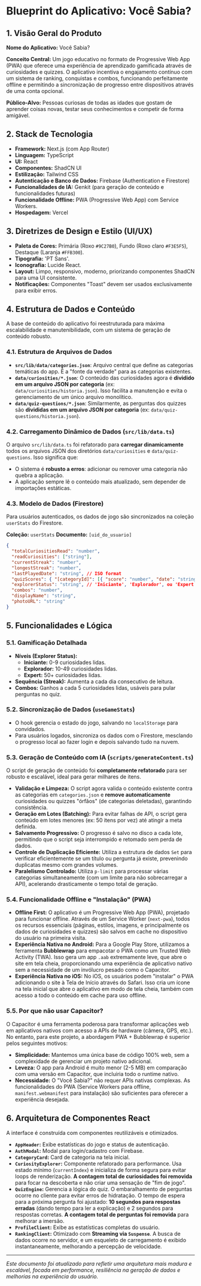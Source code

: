 # Blueprint do Aplicativo: Você Sabia?

## 1. Visão Geral do Produto

**Nome do Aplicativo:** Você Sabia?

**Conceito Central:** Um jogo educativo no formato de Progressive Web App (PWA) que oferece uma experiência de aprendizado gamificada através de curiosidades e quizzes. O aplicativo incentiva o engajamento contínuo com um sistema de ranking, conquistas e combos, funcionando perfeitamente offline e permitindo a sincronização de progresso entre dispositivos através de uma conta opcional.

**Público-Alvo:** Pessoas curiosas de todas as idades que gostam de aprender coisas novas, testar seus conhecimentos e competir de forma amigável.

## 2. Stack de Tecnologia

- **Framework:** Next.js (com App Router)
- **Linguagem:** TypeScript
- **UI:** React
- **Componentes:** ShadCN UI
- **Estilização:** Tailwind CSS
- **Autenticação e Banco de Dados:** Firebase (Authentication e Firestore)
- **Funcionalidades de IA:** Genkit (para geração de conteúdo e funcionalidades futuras)
- **Funcionalidade Offline:** PWA (Progressive Web App) com Service Workers.
- **Hospedagem:** Vercel

## 3. Diretrizes de Design e Estilo (UI/UX)

- **Paleta de Cores:** Primária (Roxo `#9C27B0`), Fundo (Roxo claro `#F3E5F5`), Destaque (Laranja `#FFB300`).
- **Tipografia:** 'PT Sans'.
- **Iconografia:** Lucide React.
- **Layout:** Limpo, responsivo, moderno, priorizando componentes ShadCN para uma UI consistente.
- **Notificações:** Componentes "Toast" devem ser usados exclusivamente para exibir erros.

## 4. Estrutura de Dados e Conteúdo

A base de conteúdo do aplicativo foi reestruturada para máxima escalabilidade e manutenibilidade, com um sistema de geração de conteúdo robusto.

### 4.1. Estrutura de Arquivos de Dados
- **`src/lib/data/categories.json`**: Arquivo central que define as categorias temáticas do app. É a "fonte da verdade" para as categorias existentes.
- **`data/curiosities/*.json`**: O conteúdo das curiosidades agora é **dividido em um arquivo JSON por categoria** (ex: `data/curiosities/historia.json`). Isso facilita a manutenção e evita o gerenciamento de um único arquivo monolítico.
- **`data/quiz-questions/*.json`**: Similarmente, as perguntas dos quizzes são **divididas em um arquivo JSON por categoria** (ex: `data/quiz-questions/historia.json`).

### 4.2. Carregamento Dinâmico de Dados (`src/lib/data.ts`)
O arquivo `src/lib/data.ts` foi refatorado para **carregar dinamicamente** todos os arquivos JSON dos diretórios `data/curiosities` e `data/quiz-questions`. Isso significa que:
- O sistema é **robusto a erros**: adicionar ou remover uma categoria não quebra a aplicação.
- A aplicação sempre lê o conteúdo mais atualizado, sem depender de importações estáticas.

### 4.3. Modelo de Dados (Firestore)
Para usuários autenticados, os dados de jogo são sincronizados na coleção `userStats` do Firestore.

**Coleção:** `userStats`
**Documento:** `[uid_do_usuario]`
```json
{
  "totalCuriositiesRead": "number",
  "readCuriosities": ["string"],
  "currentStreak": "number",
  "longestStreak": "number",
  "lastPlayedDate": "string", // ISO format
  "quizScores": { "[categoryId]": [{ "score": "number", "date": "string" }] },
  "explorerStatus": "string", // 'Iniciante', 'Explorador', ou 'Expert'
  "combos": "number",
  "displayName": "string",
  "photoURL": "string"
}
```

## 5. Funcionalidades e Lógica

### 5.1. Gamificação Detalhada
- **Níveis (Explorer Status):**
  - **Iniciante:** 0-9 curiosidades lidas.
  - **Explorador:** 10-49 curiosidades lidas.
  - **Expert:** 50+ curiosidades lidas.
- **Sequência (Streak):** Aumenta a cada dia consecutivo de leitura.
- **Combos:** Ganhos a cada 5 curiosidades lidas, usáveis para pular perguntas no quiz.

### 5.2. Sincronização de Dados (`useGameStats`)
- O hook gerencia o estado do jogo, salvando no `localStorage` para convidados.
- Para usuários logados, sincroniza os dados com o Firestore, mesclando o progresso local ao fazer login e depois salvando tudo na nuvem.

### 5.3. Geração de Conteúdo com IA (`scripts/generateContent.ts`)
O script de geração de conteúdo foi **completamente refatorado** para ser robusto e escalável, ideal para gerar milhares de itens.
- **Validação e Limpeza:** O script agora valida o conteúdo existente contra as categorias em `categories.json` e **remove automaticamente** curiosidades ou quizzes "órfãos" (de categorias deletadas), garantindo consistência.
- **Geração em Lotes (Batching):** Para evitar falhas de API, o script gera conteúdo em lotes menores (ex: 50 itens por vez) até atingir a meta definida.
- **Salvamento Progressivo:** O progresso é salvo no disco a cada lote, permitindo que o script seja interrompido e retomado sem perda de dados.
- **Controle de Duplicação Eficiente:** Utiliza a estrutura de dados `Set` para verificar eficientemente se um título ou pergunta já existe, prevenindo duplicatas mesmo com grandes volumes.
- **Paralelismo Controlado:** Utiliza `p-limit` para processar várias categorias simultaneamente (com um limite para não sobrecarregar a API), acelerando drasticamente o tempo total de geração.

### 5.4. Funcionalidade Offline e "Instalação" (PWA)
- **Offline First:** O aplicativo é um Progressive Web App (PWA), projetado para funcionar offline. Através de um Service Worker (`next-pwa`), todos os recursos essenciais (páginas, estilos, imagens, e principalmente os dados de curiosidades e quizzes) são salvos em cache no dispositivo do usuário na primeira visita.
- **Experiência Nativa no Android:** Para a Google Play Store, utilizamos a ferramenta **Bubblewrap** para empacotar o PWA como um Trusted Web Activity (TWA). Isso gera um app `.aab` extremamente leve, que abre o site em tela cheia, proporcionando uma experiência de aplicativo nativo sem a necessidade de um invólucro pesado como o Capacitor.
- **Experiência Nativa no iOS:** No iOS, os usuários podem "instalar" o PWA adicionando o site à Tela de Início através do Safari. Isso cria um ícone na tela inicial que abre o aplicativo em modo de tela cheia, também com acesso a todo o conteúdo em cache para uso offline.

### 5.5. Por que não usar Capacitor?
O Capacitor é uma ferramenta poderosa para transformar aplicações web em aplicativos nativos com acesso a APIs de hardware (câmera, GPS, etc.). No entanto, para este projeto, a abordagem PWA + Bubblewrap é superior pelos seguintes motivos:
- **Simplicidade:** Mantemos uma única base de código 100% web, sem a complexidade de gerenciar um projeto nativo adicional.
- **Leveza:** O app para Android é muito menor (2-5 MB) em comparação com uma versão em Capacitor, que incluiria todo o runtime nativo.
- **Necessidade:** O "Você Sabia?" não requer APIs nativas complexas. As funcionalidades do PWA (Service Workers para offline, `manifest.webmanifest` para instalação) são suficientes para oferecer a experiência desejada.

## 6. Arquitetura de Componentes React

A interface é construída com componentes reutilizáveis e otimizados.
- **`AppHeader`:** Exibe estatísticas do jogo e status de autenticação.
- **`AuthModal`:** Modal para login/cadastro com Firebase.
- **`CategoryCard`:** Card de categoria na tela inicial.
- **`CuriosityExplorer`:** Componente refatorado para performance. Usa estado mínimo (`currentIndex`) e inicializa de forma segura para evitar loops de renderização. **A contagem total de curiosidades foi removida** para focar na descoberta e não criar uma sensação de "fim de jogo".
- **`QuizEngine`:** Gerencia a lógica do quiz. O embaralhamento de perguntas ocorre no cliente para evitar erros de hidratação. O tempo de espera para a próxima pergunta foi ajustado: **10 segundos para respostas erradas** (dando tempo para ler a explicação) e 2 segundos para respostas corretas. **A contagem total de perguntas foi removida** para melhorar a imersão.
- **`ProfileClient`:** Exibe as estatísticas completas do usuário.
- **`RankingClient`:** Otimizado com **Streaming via `Suspense`**. A busca de dados ocorre no servidor, e um esqueleto de carregamento é exibido instantaneamente, melhorando a percepção de velocidade.

---
*Este documento foi atualizado para refletir uma arquitetura mais madura e escalável, focada em performance, resiliência na geração de dados e melhorias na experiência do usuário.*